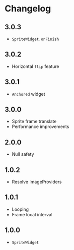 # Changelog

## 3.0.3

+ `SpriteWidget.onFinish`

## 3.0.2

+ Horizontal `flip` feature

## 3.0.1

+ `Anchored` widget

## 3.0.0

+ Sprite frame translate
+ Performance improvements

## 2.0.0

+ Null safety

## 1.0.2

+ Resolve ImageProviders

## 1.0.1

+ Looping
+ Frame local interval

## 1.0.0

+ `SpriteWidget`
